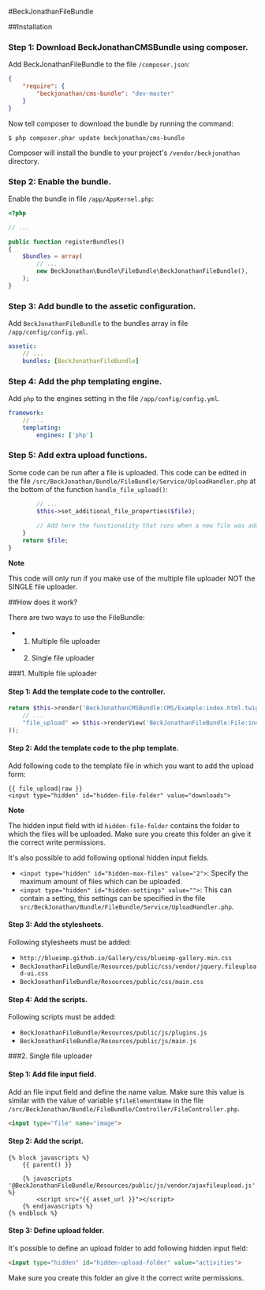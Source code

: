 #BeckJonathanFileBundle

##Installation

### Step 1: Download BeckJonathanCMSBundle using composer.

Add BeckJonathanFileBundle to the file `/composer.json`:

```json
{
    "require": {
        "beckjonathan/cms-bundle": "dev-master"
    }
}
```

Now tell composer to download the bundle by running the command:

```
$ php composer.phar update beckjonathan/cms-bundle
```

Composer will install the bundle to your project's `/vendor/beckjonathan` directory.

### Step 2: Enable the bundle.

Enable the bundle in file `/app/AppKernel.php`:

```php
<?php

// ...

public function registerBundles()
{
    $bundles = array(
        // ...
        new BeckJonathan\Bundle\FileBundle\BeckJonathanFileBundle(),
    );
}
```

### Step 3: Add bundle to the assetic configuration.

Add `BeckJonathanFileBundle` to the bundles array in file `/app/config/config.yml`.

```yaml
assetic:
    // ...
    bundles: [BeckJonathanFileBundle]
```

### Step 4: Add the php templating engine.

Add `php` to the engines setting in the file `/app/config/config.yml`.

```yaml
framework:
    // ...
    templating:
        engines: ['php']
```

### Step 5: Add extra upload functions.

Some code can be run after a file is uploaded. This code can be edited in the file `/src/BeckJonathan/Bundle/FileBundle/Service/UploadHandler.php` at the bottom of the function `handle_file_upload()`:

```php
		// ...
		$this->set_additional_file_properties($file);
		
		// Add here the functionality that runs when a new file was added
    }
    return $file;
}
```

**Note**

This code will only run if you make use of the multiple file uploader NOT the SINGLE file uploader. 

##How does it work?

There are two ways to use the FileBundle:

- 1. Multiple file uploader

- 2. Single file uploader

###1. Multiple file uploader

#### Step 1: Add the template code to the controller.

```php
return $this->render('BeckJonathanCMSBundle:CMS/Example:index.html.twig', array(
	// ...
	"file_upload" => $this->renderView('BeckJonathanFileBundle:File:index.html.php'),
));
```

#### Step 2: Add the template code to the php template.

Add following code to the template file in which you want to add the upload form:

```twig
{{ file_upload|raw }}
<input type="hidden" id="hidden-file-folder" value="downloads">
```

**Note**

The hidden input field with id `hidden-file-folder` contains the folder to which the files will be uploaded. 
Make sure you create this folder an give it the correct write permissions.

It's also possible to add following optional hidden input fields.

- `<input type="hidden" id="hidden-max-files" value="2">`: Specify the maximum amount of files which can be uploaded.
- `<input type="hidden" id="hidden-settings" value="">`: This can contain a setting, this settings can be specified in the file `src/BeckJonathan/Bundle/FileBundle/Service/UploadHandler.php`.

#### Step 3: Add the stylesheets.

Following stylesheets must be added:

- `http://blueimp.github.io/Gallery/css/blueimp-gallery.min.css`
- `BeckJonathanFileBundle/Resources/public/css/vendor/jquery.fileupload-ui.css`
- `BeckJonathanFileBundle/Resources/public/css/main.css`

#### Step 4: Add the scripts.

Following scripts must be added:

- `BeckJonathanFileBundle/Resources/public/js/plugins.js`
- `BeckJonathanFileBundle/Resources/public/js/main.js`

###2. Single file uploader

#### Step 1: Add file input field.

Add an file input field and define the name value. Make sure this value is similar with the value of variable `$fileElementName` in the file `/src/BeckJonathan/Bundle/FileBundle/Controller/FileController.php`.

```html
<input type="file" name="image">
```

#### Step 2: Add the script.

```twig
{% block javascripts %}
	{{ parent() }}
	
   	{% javascripts '@BeckJonathanFileBundle/Resources/public/js/vendor/ajaxfileupload.js' %}
	    <script src="{{ asset_url }}"></script>
	{% endjavascripts %}
{% endblock %}
```
#### Step 3: Define upload folder.

It's possible to define an upload folder to add following hidden input field:

```html
<input type="hidden" id="hidden-upload-folder" value="activities">
```

Make sure you create this folder an give it the correct write permissions.